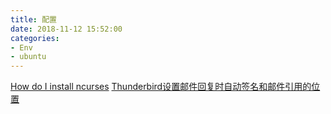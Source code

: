 ```yaml
---
title: 配置
date: 2018-11-12 15:52:00
categories:
- Env
- ubuntu
---
```


[How do I install ncurses](https://askubuntu.com/questions/270381/how-do-i-install-ncurses-header-files)
[Thunderbird设置邮件回复时自动签名和邮件引用的位置](https://blog.csdn.net/pandakong/article/details/8499497)
